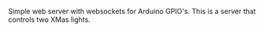 Simple web server with websockets for Arduino GPIO's.
This is a server that controls two XMas lights.

